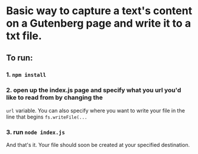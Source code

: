 # Basic way to capture a text's content on a Gutenberg page and write it to a txt file. 

## To run: 

### 1. `npm install`

### 2. open up the index.js page and specify what you url you'd like to read from by changing the 
`url` variable. You can also specify where you want to write your file in the line that begins `fs.writeFile(...`

### 3. run `node index.js` 

And that's it. Your file should soon be created at your specified destination. 

